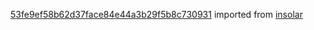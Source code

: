 [53fe9ef58b62d37face84e44a3b29f5b8c730931](https://github.com/insolar/insolar/commit/53fe9ef58b62d37face84e44a3b29f5b8c730931) imported from [insolar](https://github.com/insolar/insolar)
